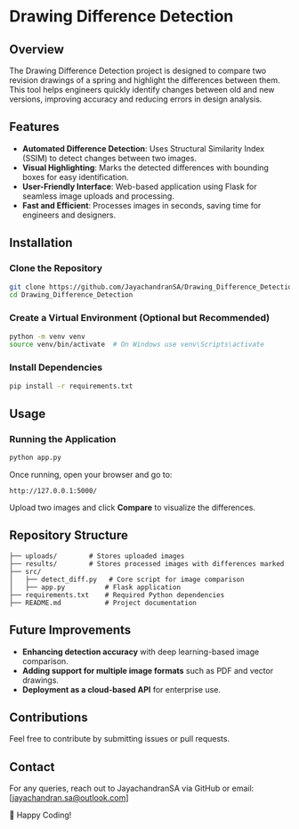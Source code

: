 # Drawing Difference Detection

## Overview

The Drawing Difference Detection project is designed to compare two revision drawings of a spring and highlight the differences between them. This tool helps engineers quickly identify changes between old and new versions, improving accuracy and reducing errors in design analysis.

## Features

- **Automated Difference Detection**: Uses Structural Similarity Index (SSIM) to detect changes between two images.
- **Visual Highlighting**: Marks the detected differences with bounding boxes for easy identification.
- **User-Friendly Interface**: Web-based application using Flask for seamless image uploads and processing.
- **Fast and Efficient**: Processes images in seconds, saving time for engineers and designers.

## Installation

### Clone the Repository
```bash
git clone https://github.com/JayachandranSA/Drawing_Difference_Detection.git
cd Drawing_Difference_Detection
```

### Create a Virtual Environment (Optional but Recommended)
```bash
python -m venv venv
source venv/bin/activate  # On Windows use venv\Scripts\activate
```

### Install Dependencies
```bash
pip install -r requirements.txt
```

## Usage

### Running the Application
```bash
python app.py
```

Once running, open your browser and go to:
```
http://127.0.0.1:5000/
```
Upload two images and click **Compare** to visualize the differences.

## Repository Structure
```
├── uploads/        # Stores uploaded images
├── results/        # Stores processed images with differences marked
├── src/
│   ├── detect_diff.py   # Core script for image comparison
│   ├── app.py          # Flask application
├── requirements.txt    # Required Python dependencies
├── README.md           # Project documentation
```

## Future Improvements

- **Enhancing detection accuracy** with deep learning-based image comparison.
- **Adding support for multiple image formats** such as PDF and vector drawings.
- **Deployment as a cloud-based API** for enterprise use.

## Contributions

Feel free to contribute by submitting issues or pull requests.

## Contact

For any queries, reach out to JayachandranSA via GitHub or email: [jayachandran.sa@outlook.com]

🚀 Happy Coding!
